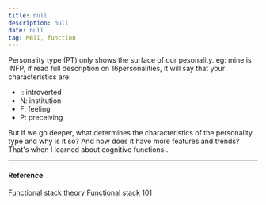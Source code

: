 ```yaml
---
title: null
description: null
date: null
tag: MBTI, function
---
```


Personality type (PT) only shows the surface of our pesonality. eg: mine is INFP, if read full description on 16personalities, it will say that your characteristics are:

- I: introverted
- N: institution
- F: feeling
- P: preceiving

But if we go deeper, what determines the characteristics of the personality type and why is it so? And how does it have more features and trends? That's when I learned about cognitive functions..

---

#### Reference

[Functional stack theory](https://personalityjunkie.com/functional-stack-type-dynamics-theory/) [Functional stack 101](https://www.youtube.com/watch?v=9xf13VRNPp8)
